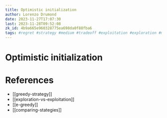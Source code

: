 ```yaml
---
title: Optimistic initialization
author: Lorenzo Drumond
date: 2023-11-27T17:07:30
last: 2023-11-28T09:52:08
zk_id: 4b9a665e960328775ea698da0f88fba6
tags: #regret #strategy #medium #tradeoff #exploitation #exploration #multi_armed #math #bandits #statistics #decaying #greedy #initialization
---
```



# Optimistic initialization

# References
- [[greedy-strategy]]
- [[exploration-vs-exploitation]]
- [[e-greedy]]
- [[comparing-stategies]]
